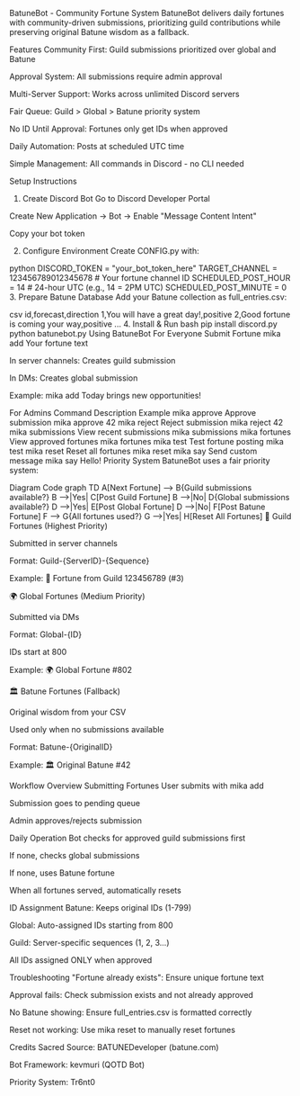 BatuneBot - Community Fortune System
BatuneBot delivers daily fortunes with community-driven submissions, prioritizing guild contributions while preserving original Batune wisdom as a fallback.

Features
Community First: Guild submissions prioritized over global and Batune

Approval System: All submissions require admin approval

Multi-Server Support: Works across unlimited Discord servers

Fair Queue: Guild > Global > Batune priority system

No ID Until Approval: Fortunes only get IDs when approved

Daily Automation: Posts at scheduled UTC time

Simple Management: All commands in Discord - no CLI needed

Setup Instructions
1. Create Discord Bot
Go to Discord Developer Portal

Create New Application → Bot → Enable "Message Content Intent"

Copy your bot token

2. Configure Environment
Create CONFIG.py with:

python
DISCORD_TOKEN = "your_bot_token_here"
TARGET_CHANNEL = 123456789012345678  # Your fortune channel ID
SCHEDULED_POST_HOUR = 14  # 24-hour UTC (e.g., 14 = 2PM UTC)
SCHEDULED_POST_MINUTE = 0
3. Prepare Batune Database
Add your Batune collection as full_entries.csv:

csv
id,forecast,direction
1,You will have a great day!,positive
2,Good fortune is coming your way,positive
...
4. Install & Run
bash
pip install discord.py
python batunebot.py
Using BatuneBot
For Everyone
Submit Fortune
mika add Your fortune text

In server channels: Creates guild submission

In DMs: Creates global submission

Example: mika add Today brings new opportunities!

For Admins
Command	Description	Example
mika approve <ID>	Approve submission	mika approve 42
mika reject <ID>	Reject submission	mika reject 42
mika submissions	View recent submissions	mika submissions
mika fortunes	View approved fortunes	mika fortunes
mika test	Test fortune posting	mika test
mika reset	Reset all fortunes	mika reset
mika say <msg>	Send custom message	mika say Hello!
Priority System
BatuneBot uses a fair priority system:

Diagram
Code
graph TD
    A[Next Fortune] --> B{Guild submissions available?}
    B -->|Yes| C[Post Guild Fortune]
    B -->|No| D{Global submissions available?}
    D -->|Yes| E[Post Global Fortune]
    D -->|No| F[Post Batune Fortune]
    F --> G{All fortunes used?}
    G -->|Yes| H[Reset All Fortunes]
🌟 Guild Fortunes (Highest Priority)

Submitted in server channels

Format: Guild-{ServerID}-{Sequence}

Example: 🌟 Fortune from Guild 123456789 (#3)

🌍 Global Fortunes (Medium Priority)

Submitted via DMs

Format: Global-{ID}

IDs start at 800

Example: 🌍 Global Fortune #802

🏛️ Batune Fortunes (Fallback)

Original wisdom from your CSV

Used only when no submissions available

Format: Batune-{OriginalID}

Example: 🏛️ Original Batune #42

Workflow Overview
Submitting Fortunes
User submits with mika add <fortune>

Submission goes to pending queue

Admin approves/rejects submission

Daily Operation
Bot checks for approved guild submissions first

If none, checks global submissions

If none, uses Batune fortune

When all fortunes served, automatically resets

ID Assignment
Batune: Keeps original IDs (1-799)

Global: Auto-assigned IDs starting from 800

Guild: Server-specific sequences (1, 2, 3...)

All IDs assigned ONLY when approved

Troubleshooting
"Fortune already exists": Ensure unique fortune text

Approval fails: Check submission exists and not already approved

No Batune showing: Ensure full_entries.csv is formatted correctly

Reset not working: Use mika reset to manually reset fortunes

Credits
Sacred Source: BATUNEDeveloper (batune.com)

Bot Framework: kevmuri (QOTD Bot)

Priority System: Tr6nt0

